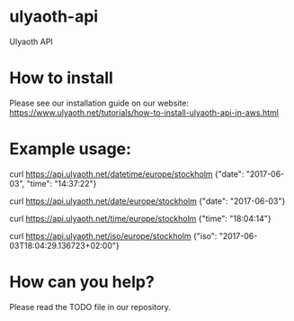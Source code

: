 # ulyaoth-api
Ulyaoth API

# How to install
Please see our installation guide on our website: https://www.ulyaoth.net/tutorials/how-to-install-ulyaoth-api-in-aws.html

# Example usage:
curl https://api.ulyaoth.net/datetime/europe/stockholm
{"date": "2017-06-03", "time": "14:37:22"}

curl https://api.ulyaoth.net/date/europe/stockholm
{"date": "2017-06-03"}

curl https://api.ulyaoth.net/time/europe/stockholm
{"time": "18:04:14"}

curl https://api.ulyaoth.net/iso/europe/stockholm
{"iso": "2017-06-03T18:04:29.136723+02:00"}

# How can you help?
Please read the TODO file in our repository.